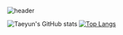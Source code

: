 ![header](https://capsule-render.vercel.app/api?type=waving&color=random&height=250&section=header&text=Hi&nbsp;there&nbsp;👋&fontSize=90)  

![Taeyun's GitHub stats](https://github-readme-stats.vercel.app/api?username=hayoung92&show_icons=true&theme=cobalt)&nbsp;[![Top Langs](https://github-readme-stats.vercel.app/api/top-langs/?username=hayoung92&layout=compact)](https://github.com/hayoung92/github-readme-stats)

<!--
**hayoung92/hayoung92** is a ✨ _special_ ✨ repository because its `README.md` (this file) appears on your GitHub profile.

Here are some ideas to get you started:

- 🔭 I’m currently working on ...
- 🌱 I’m currently learning ...
- 👯 I’m looking to collaborate on ...
- 🤔 I’m looking for help with ...
- 💬 Ask me about ...
- 📫 How to reach me: ...
- 😄 Pronouns: ...
- ⚡ Fun fact: ...
-->
